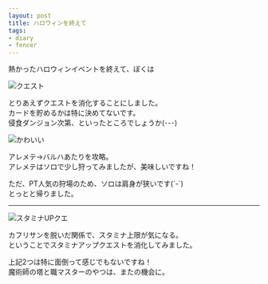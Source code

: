 ```yaml
---
layout: post
title: ハロウィンを終えて
tags:
- diary
- fencer
---
```


熱かったハロウィンイベントを終えて、ぼくは

![クエスト]({{site.baseurl}}/images/tosmemo00005.png)

とりあえずクエストを消化することにしました。  
カードを貯めるかは特に決めてないです。  
侵食ダンジョン次第、といったところでしょうか(･-･)

![かわいい]({{site.baseurl}}/images/tosmemo00006.png)

アレメテ→バルハあたりを攻略。  
アレメテはソロで少し狩ってみましたが、美味しいですね！

ただ、PT人気の狩場のため、ソロは肩身が狭いです(´-\`)  
とっとと帰りました。

----

![スタミナUPクエ]({{site.baseurl}}/images/tosmemo00007.png)

カフリサンを脱いだ関係で、スタミナ上限が気になる。  
ということでスタミナアップクエストを消化してみました。

上記2つは特に面倒って感じでもないですね！  
魔術師の塔と職マスターのやつは、またの機会に。
